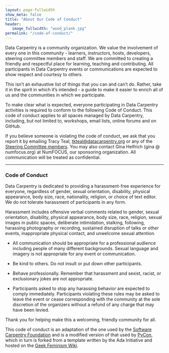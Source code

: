 ```yaml
---
layout: page-fullwidth
show_meta: false
title: "About Our Code of Conduct"
header:
   image_fullwidth: "wood_plank.jpg"
permalink: "/code-of-conduct/"
---
```


Data Carpentry is a community organization. We value the involvement of every one
in this community - learners, instructors, hosts, developers, steering committee
members and staff. We are committed to creating a friendly and respectful place for learning, 
teaching and contributing. All participants in Data Carpentry events or communications
are expected to show respect and courtesy to others. 

This isn’t an exhaustive list of things that you can and can’t do. Rather, take it in the spirit 
in which it’s intended - a guide to make it easier to enrich all of us and the 
communities in which we participate.

To make clear what is expected, everyone participating in Data Carpentry activities is
required to conform to the following Code of Conduct. This code of conduct applies to 
all spaces managed by Data Carpentry, including, but not
limited to, workshops, email lists, online forums and on GitHub. 

If you believe someone is violating the code of conduct, we ask that you report it by 
emailing Tracy Teal, [tkteal@datacarpentry.org](mailto:tkteal@datacarpentry.org) or
any of the [Steering Committee members](/people/). You may also contact Gina Helfrich 
(gina @ numfocus.org) at NumFOCUS, our sponsoring organization. All communication will 
be treated as confidential. 

<hr>

### Code of Conduct

Data Carpentry is dedicated to providing a harassment-free experience for everyone, 
regardless of gender, sexual orientation, disability, physical appearance, body size, race, 
nationality, religion, or choice of text editor. We do not tolerate harassment of 
participants in any form.

Harassment includes offensive verbal comments related to gender, sexual orientation, 
disability, physical appearance, body size, race, religion, sexual images in public spaces, 
deliberate intimidation, stalking, following, harassing photography or recording, sustained 
disruption of talks or other events, inappropriate physical contact, and unwelcome sexual 
attention.

- All communication should be appropriate for a professional audience including people of many 
different backgrounds. Sexual language and imagery is not appropriate for any event or
communication.

- Be kind to others. Do not insult or put down other participants.

- Behave professionally. Remember that harassment and sexist, racist, or exclusionary jokes 
are not appropriate.

- Participants asked to stop any harassing behavior are expected to comply immediately. 
Participants violating these rules may be asked to leave the event or cease corresponding 
with the community at the sole discretion of 
the organizers without a refund of any charge that may have been levied.

Thank you for helping make this a welcoming, friendly community for all.

This code of conduct is an adaptation of the one used by the [Software Carpentry Foundation](http://www.software-carpentry.org) and is a modified version of that used by [PyCon](https://us.pycon.org/2015/about/code-of-conduct/), which in turn is forked from a template written by the Ada Initiative and hosted on the [Geek Feminism Wiki](http://geekfeminism.wikia.com/wiki/Conference_anti-harassment/Policy).

